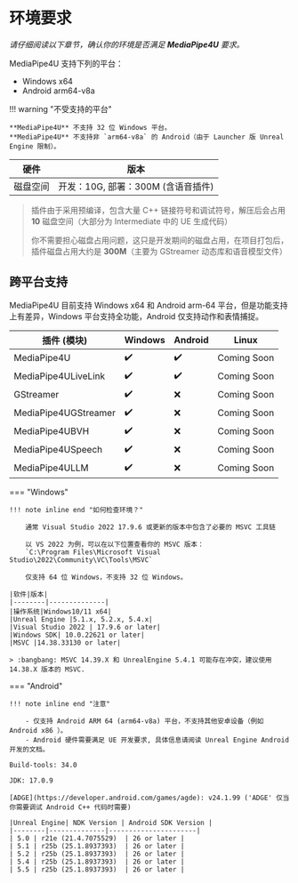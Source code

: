 # 环境要求   

*请仔细阅读以下章节，确认你的环境是否满足 **MediaPipe4U** 要求。*

MediaPipe4U 支持下列的平台：    

- Windows x64 
- Android arm64-v8a   

!!! warning "不受支持的平台"

    **MediaPipe4U** 不支持 32 位 Windows 平台。   
    **MediaPipe4U** 不支持非 `arm64-v8a` 的 Android（由于 Launcher 版 Unreal Engine 限制）。

|硬件|版本|
|--------|--------------|
| 磁盘空间 | 开发：10G, 部署：300M (含语音插件)|   


> 插件由于采用预编译，包含大量 C++ 链接符号和调试符号，解压后会占用 **10** 磁盘空间（大部分为 Intermediate 中的 UE 生成代码）
> 
> 你不需要担心磁盘占用问题，这只是开发期间的磁盘占用，在项目打包后，插件磁盘占用大约是 **300M**（主要为 GStreamer 动态库和语音模型文件）



## 跨平台支持

MediaPipe4U 目前支持 Windows x64 和 Android arm-64 平台，但是功能支持上有差异，Windows 平台支持全功能，Android 仅支持动作和表情捕捉。   

| 插件 (模块) | Windows | Android | Linux |
|---| --- | --- | ---- |
| MediaPipe4U             | :heavy_check_mark: | :heavy_check_mark: |Coming Soon|
| MediaPipe4ULiveLink     | :heavy_check_mark: | :heavy_check_mark: |Coming Soon|
| GStreamer               | :heavy_check_mark: | :x: |Coming Soon|
| MediaPipe4UGStreamer    | :heavy_check_mark: | :x: |Coming Soon|
| MediaPipe4UBVH          | :heavy_check_mark: | :x: |Coming Soon|
| MediaPipe4USpeech       | :heavy_check_mark: | :x: |Coming Soon|
| MediaPipe4ULLM          | :heavy_check_mark: | :x: |Coming Soon|


=== "Windows"

    !!! note inline end "如何检查环境？"

        通常 Visual Studio 2022 17.9.6 或更新的版本中包含了必要的 MSVC 工具链      
           
        以 VS 2022 为例，可以在以下位置查看你的 MSVC 版本：   
        `C:\Program Files\Microsoft Visual Studio\2022\Community\VC\Tools\MSVC`   
           
        仅支持 64 位 Windows，不支持 32 位 Windows。   

    |软件|版本|
    |--------|--------------|
    |操作系统|Windows10/11 x64|
    |Unreal Engine |5.1.x, 5.2.x, 5.4.x|
    |Visual Studio 2022 | 17.9.6 or later|
    |Windows SDK| 10.0.22621 or later|
    |MSVC |14.38.33130 or later| 
        
    > :bangbang: MSVC 14.39.X 和 UnrealEngine 5.4.1 可能存在冲突，建议使用 14.38.X 版本的 MSVC.

=== "Android"

    !!! note inline end "注意"

        - 仅支持 Android ARM 64 (arm64-v8a) 平台，不支持其他安卓设备（例如 Android x86 ）。    
        - Android 硬件需要满足 UE 开发要求, 具体信息请阅读 Unreal Engine Android 开发的文档。
   
    Build-tools: 34.0      

    JDK: 17.0.9   

    [ADGE](https://developer.android.com/games/agde): v24.1.99 ('ADGE' 仅当你需要调试 Android C++ 代码时需要)   

    |Unreal Engine| NDK Version | Android SDK Version |
    |--------|--------------|----------------------|
    | 5.0 | r21e (21.4.7075529)  | 26 or later |
    | 5.1 | r25b (25.1.8937393)  | 26 or later |
    | 5.2 | r25b (25.1.8937393)  | 26 or later |
    | 5.4 | r25b (25.1.8937393)  | 26 or later |
    | 5.5 | r25b (25.1.8937393)  | 26 or later |

    


